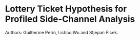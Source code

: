 # Lottery Ticket Hypothesis for Profiled Side-Channel Analysis

Authors: Guilherme Perin, Lichao Wu and Stjepan Picek.

